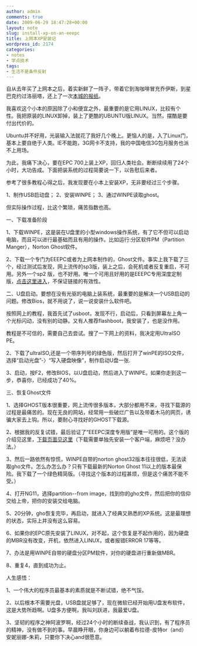 ```yaml
---
author: admin
comments: true
date: 2009-06-29 18:47:28+00:00
layout: note
slug: install-xp-on-an-eeepc
title: 上网本XP安装记
wordpress_id: 2174
categories:
- notes
- 学点技术
tags:
- 生活不是条件反射
---
```


自从去年买了上网本之后，着实新鲜了一阵子，带着它到淘咖啡冒充乔伊斯，到星巴克约过洛丽塔，还上了一次[本城的报纸](http://www.baibanbao.net/?p=1826)。

我喜欢这个小本的原因除了小和便宜之外，最重要的是它用LINUX，比较有个性。我把原装的LINUX卸掉，装上了更酷的UBUNTU版LINUX。当然，摆酷是要付出代价的。

Ubuntu并不好用，光装输入法就花了我好几个晚上。更恼人的是，入了Linux门，基本上要自绝于人类。IE不能跑，3G网卡不支持，我的中国电信3G包月服务也派不上用场。

为此，我痛下决心，要在EPC 700上装上XP，回归人类社会。断断续续用了24个小时，大功告成。下面把装系统的过程简要说一下，以告慰后来者。

参考了很多教程心得之后，我发现要在小本上安装XP，无非要经过三个步骤。

1、制作USB启动盘；
2、安装WINPE；
3、通过WINPE读取ghost。

但实际操作过程，比这个繁琐，痛苦指数也高。

一、下载准备阶段

1、下载WINPE，这是装在U盘里的小型windows操作系统，有了它不但可以启动电脑，而且可以进行最基础而且有用的操作。比如运行:分区软件PM（Partition Manger），Norton Ghost软件。

2、下载一个专门为EEEPC或者为上网本制作的，Ghost文件。事实上我下载了三个，经过测试后发现，网上流传的sp3版，装上之后，会死机或者反复重启，不可用。另外一个sp2 版，也不好用。唯一个可用且好用的是EEEPC专用深度定制版，[点击这里进入](http://bbs.eeefan.com/viewthread.php?tid=1825&page=1&extra=page%3D3%26amp%3Bfilter%3Dtype%26amp%3Btypeid%3D1)，不保证链接的有效性。

二、U盘启动。要想在没有光驱的电脑上装系统，最重要的是解决一个USB启动的问题。修改Bios，就不用说了，说一说安装什么软件吧。

按照网上的教程，我首先试了usboot，发现不行，启动后，只看到屏幕左上角一个光标闪动，没有别的动静。又有人推荐flashboot，我安装了，也是没作用。

教程是不可信的，需要自己去尝试。搜了一下网上的资料，我决定用UltraISO PE。

2、下载了ultraISO,还是一个带序列号的绿色版，然后打开了winPE的ISO文件，选择“启动光盘”-〉“写入硬盘映像”，制作启动U盘一张.

3、启动，按F2，修改BIOS，以U盘启动，然后进入了WINPE。如果你走到这一步，恭喜你，已经成功了40%。

三、恢复Ghost文件

1、选择GHOST版本很重要，网上流传很多版本，大部分都用不来，寻找下载源的过程是最痛苦的。现在无良的网站，经常用一些破烂广告以及带着木马的网页，诱骗大家去上钩。所以，要耐心寻找好的GHOST下载源。

2、根据我的反复试错，最后验证了“EEEPC深度专用版”是唯一可用的。这个版的介绍见这里，[下载页面见这里](http://www.rayfile.com/files/2bde84b8-b28c-11dc-9cd5-0014221f3995/)（下载需要单独先安装一个客户端，麻烦吧？没办法。）

3、然后一路依然有惊慌，WINPE自带的norton ghost32版本往往很低，无法读取gho文件。怎么办怎么办？只有下载最新的Norton Ghost 11以上的版本最保险。我下载了一个绿色精简版。（寻找这个版本的过程甚烦，但是这个痛苦不能不受。）

4、打开NG11，选择partition--from image，找到你的gho文件，然后把你的信仰交给上帝，把你的安装交给电脑。

5、20分钟，gho恢复完毕，再启动，就进入了经典又熟悉的XP系统。这是最理想的状态，实际上并没有这么容易。

6、如果你的EPC原先安装了LINUX，对不起，这个恢复是不起作用的，因为硬盘的MBR没有改变，开机，依然进入LINUX，或者报错ERROR 17等等。

7、办法是用WINPE自带的硬盘分区PM软件，对你的硬盘进行重新做MBR。

8、重复4，直到成功为止。

人生感悟：

1、一个伟大的程序员最基本的素质就是不断试错，绝不气馁。

2、以后根本不需要光盘，USB盘就足够了，现在微软已经开始用U盘发布软件，这是大势所趋啊。U盘多方便啊，我叫刘跃进，我最爱U盘。

3、坚韧的程序之神阿波罗啊，经过24个小时的断续奋战，我认识到，有了程序员的精神，没有做不到的事。早晨睁开眼，你身边可以躺着布拉德-皮特or（and）安妮丽娜-朱莉，只要你下决心and很愿意。
